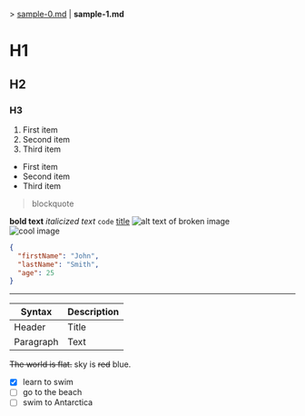 \> [sample-0.md](sample-0.md.html) | **sample-1.md**
# H1
## H2
### H3

1. First item
2. Second item
3. Third item
- First item
- Second item
- Third item
> blockquote

**bold text**
*italicized text*
`code`
[title](https://www.example.com)
![alt text of broken image](no-image.jpg)  
![cool image](https://i.imgur.com/6rlM4CU.jpg "fire!!")
```json
{
  "firstName": "John",
  "lastName": "Smith",
  "age": 25
}
```
---
| Syntax | Description |
| ----------- | ----------- |
| Header | Title |
| Paragraph | Text | 


~~The world is flat.~~ sky is ~~red~~ blue.

- [x] learn to swim
- [ ] go to the beach
- [ ] swim to Antarctica
